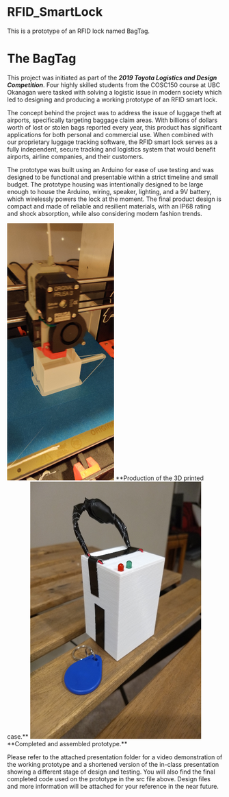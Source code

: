 # RFID_SmartLock
This is a prototype of an RFID lock named BagTag. 



<h1> The BagTag </h1>

This project was initiated as part of the ***2019 Toyota Logistics and Design Competition***. Four highly skilled students from the COSC150 course at UBC Okanagan were tasked with solving a logistic issue in modern society which led to designing and producing a working prototype of an RFID smart lock.

The concept behind the project was to address the issue of luggage theft at airports, specifically targeting baggage claim areas. With billions of dollars worth of lost or stolen bags reported every year, this product has significant applications for both personal and commercial use. When combined with our proprietary luggage tracking software, the RFID smart lock serves as a fully independent, secure tracking and logistics system that would benefit airports, airline companies, and their customers.

The prototype was built using an Arduino for ease of use testing and was designed to be functional and presentable within a strict timeline and small budget. The prototype housing was intentionally designed to be large enough to house the Arduino, wiring, speaker, lighting, and a 9V battery, which wirelessly powers the lock at the moment. The final product design is compact and made of reliable and resilient materials, with an IP68 rating and shock absorption, while also considering modern fashion trends.

<img src="imgs/Prototype_production.jpg" alt="3D case printing" width="250" height="600">
**Production of the 3D printed case.**

<img src="imgs/Completed_prototype.jpg" alt="Prototype case completed" width="400" height="600">
**Completed and assembled prototype.**

Please refer to the attached presentation folder for a video demonstration of the working prototype and a shortened version of the in-class presentation showing a different stage of design and testing. You will also find the final completed code used on the prototype in the src file above. Design files and more information will be attached for your reference in the near future.

